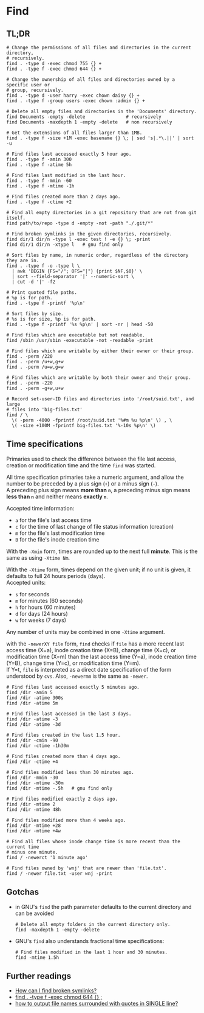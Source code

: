 # Find

## TL;DR

```shell
# Change the permissions of all files and directories in the current directory,
# recursively.
find . -type d -exec chmod 755 {} +
find . -type f -exec chmod 644 {} +

# Change the ownership of all files and directories owned by a specific user or
# group, recursively.
find . -type d -user harry -exec chown daisy {} +
find . -type f -group users -exec chown :admin {} +

# Delete all empty files and directories in the 'Documents' directory.
find Documents -empty -delete               # recursively
find Documents -maxdepth 1 -empty -delete   # non recursively

# Get the extensions of all files larger than 1MB.
find . -type f -size +1M -exec basename {} \; | sed 's|.*\.||' | sort -u

# Find files last accessed exactly 5 hour ago.
find . -type f -amin 300
find . -type f -atime 5h

# Find files last modified in the last hour.
find . -type f -mmin -60
find . -type f -mtime -1h

# Find files created more than 2 days ago.
find . -type f -ctime +2

# Find all empty directories in a git repository that are not from git itself.
find path/to/repo -type d -empty -not -path "./.git/*"

# Find broken symlinks in the given directories, recursively.
find dir/1 dir/n -type l -exec test ! -e {} \; -print
find dir/1 dir/n -xtype l   # gnu find only

# Sort files by name, in numeric order, regardless of the directory they are in.
find . -type f -o -type l \
  | awk 'BEGIN {FS="/"; OFS="|"} {print $NF,$0}' \
  | sort --field-separator '|' --numeric-sort \
  | cut -d '|' -f2

# Print quoted file paths.
# %p is for path.
find . -type f -printf '%p\n'

# Sort files by size.
# %s is for size, %p is for path.
find . -type f -printf '%s %p\n' | sort -nr | head -50

# Find files which are executable but not readable.
find /sbin /usr/sbin -executable -not -readable -print

# Find files which are writable by either their owner or their group.
find . -perm /220
find . -perm /u+w,g+w
find . -perm /u=w,g=w

# Find files which are writable by both their owner and their group.
find . -perm -220
find . -perm -g+w,u+w

# Record set-user-ID files and directories into '/root/suid.txt', and large
# files into 'big-files.txt'
find / \
  \( -perm -4000 -fprintf /root/suid.txt '%#m %u %p\n' \) , \
  \( -size +100M -fprintf big-files.txt '%-10s %p\n' \)
```

## Time specifications

Primaries used to check the difference between the file last access, creation or modification time and the time `find` was started.

All time specification primaries take a numeric argument, and allow the number to be preceded by a plus sign (`+`) or a minus sign (`-`).  
A preceding plus sign means **more than `n`**, a preceding minus sign means **less than `n`** and neither means **exactly `n`**.

Accepted time information:

- `a` for the file's last access time
- `c` for the time of last change of file status information (creation)
- `m` for the file's last modification time
- `B` for the file's inode creation time

With the `-Xmin` form, times are rounded up to the next full **minute**. This is the same as using `-Xtime Nm`.

With the `-Xtime` form, times depend on the given unit; if no unit is given, it defaults to full 24 hours periods (days).  
Accepted units:

- `s` for seconds
- `m` for minutes (60 seconds)
- `h` for hours (60 minutes)
- `d` for days (24 hours)
- `w` for weeks (7 days)

Any number of units may be combined in one `-Xtime` argument.

with the `-newerXY file` form, `find` checks if `file` has a more recent last access time (X=a), inode creation time (X=B), change time (X=c), or modification time (X=m) than the last access time (Y=a), inode creation time (Y=B), change time (Y=c), or modification time (Y=m).  
If Y=t, `file` is interpreted as a direct date specification of the form understood by `cvs`. Also, `-newermm` is the same as `-newer`.

```shell
# Find files last accessed exactly 5 minutes ago.
find /dir -amin 5
find /dir -atime 300s
find /dir -atime 5m

# Find files last accessed in the last 3 days.
find /dir -atime -3
find /dir -atime -3d

# Find files created in the last 1.5 hour.
find /dir -cmin -90
find /dir -ctime -1h30m

# Find files created more than 4 days ago.
find /dir -ctime +4

# Find files modified less than 30 minutes ago.
find /dir -mmin -30
find /dir -mtime -30m
find /dir -mtime -.5h   # gnu find only

# Find files modified exactly 2 days ago.
find /dir -mtime 2
find /dir -mtime 48h

# Find files modified more than 4 weeks ago.
find /dir -mtime +28
find /dir -mtime +4w

# Find all files whose inode change time is more recent than the current time
# minus one minute.
find / -newerct '1 minute ago'

# Find files owned by 'wnj' that are newer than 'file.txt'.
find / -newer file.txt -user wnj -print
```

## Gotchas

- in GNU's `find` the path parameter defaults to the current directory and can be avoided

  ```shell
  # Delete all empty folders in the current directory only.
  find -maxdepth 1 -empty -delete
  ```

- GNU's `find` also understands fractional time specifications:

  ```shell
  # Find files modified in the last 1 hour and 30 minutes.
  find -mtime 1.5h
  ```

## Further readings

- [How can I find broken symlinks?]
- [find . -type f -exec chmod 644 {} ;]
- [how to output file names surrounded with quotes in SINGLE line?]

[find . -type f -exec chmod 644 {} ;]: https://stackoverflow.com/questions/19737525/find-type-f-exec-chmod-644#22083532
[how can i find broken symlinks?]: https://unix.stackexchange.com/questions/34248/how-can-i-find-broken-symlinks
[how to output file names surrounded with quotes in single line?]: https://stackoverflow.com/questions/6041596/how-to-output-file-names-surrounded-with-quotes-in-single-line#15137696
